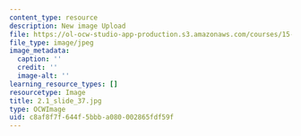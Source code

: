 ```yaml
---
content_type: resource
description: New image Upload
file: https://ol-ocw-studio-app-production.s3.amazonaws.com/courses/15-s21-nuts-and-bolts-of-business-plans-january-iap-2014/c8af8f7f644f5bbba080002865fdf59f_2.1_slide_37.jpg
file_type: image/jpeg
image_metadata:
  caption: ''
  credit: ''
  image-alt: ''
learning_resource_types: []
resourcetype: Image
title: 2.1_slide_37.jpg
type: OCWImage
uid: c8af8f7f-644f-5bbb-a080-002865fdf59f
---
```


